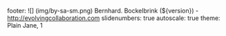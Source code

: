 footer: ![] (img/by-sa-sm.png) Bernhard. Bockelbrink (${version}) - <http://evolvingcollaboration.com>
slidenumbers: true
autoscale: true
theme: Plain Jane, 1

<!-- INSERT-CONTENT -->
